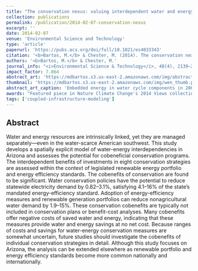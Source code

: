 ```yaml
---
title: "The conservation nexus: valuing interdependent water and energy savings in Arizona"
collection: publications
permalink: /publication/2014-02-07-conservation-nexus
excerpt: ''
date: 2014-02-07
venue: 'Environmental Science and Technology'
type: 'article'
paperurl: 'https://pubs.acs.org/doi/full/10.1021/es4033343'
citation: '<b>Bartos, M.</b> & Chester, M. (2014). The conservation nexus: valuing interdependent water and energy savings in Arizona. <i>Environmental Science & Technology</i>, 48(4), 2139–2149. doi:10.1021/es4033343'
authors: '<b>Bartos, M.</b> & Chester, M.'
journal_info: "<i>Environmental Science & Technology</i>, 48(4), 2139–2149, (2014)"
impact_factor: 7.864
abstract_art: 'https://mdbartos.s3.us-east-2.amazonaws.com/img/abstract_art_1.png'
thumbnail: 'https://mdbartos.s3.us-east-2.amazonaws.com/img/wen_thumb.png'
abstract_art_caption: 'Embedded energy in water cycle components in 2008. Top: Embedded energy (noncumulative) in each county for the four major water life-cycle stages. Bottom: Cumulative embedded energy in each life-cycle component.'
awards: "Featured piece in Nature Climate Change's 2014 Views collection, Water-energy Nexus: Assessing Integrated Systems"
tags: ['coupled-infrastructure-modeling']
---
```


## Abstract

Water and energy resources are intrinsically linked, yet they are managed separately—even in the water-scarce American southwest. This study develops a spatially explicit model of water-energy interdependencies in Arizona and assesses the potential for cobeneficial conservation programs. The interdependent benefits of investments in eight conservation strategies are assessed within the context of legislated renewable energy portfolio and energy efficiency standards. The cobenefits of conservation are found to be significant. Water conservation policies have the potential to reduce statewide electricity demand by 0.82–3.1%, satisfying 4.1–16% of the state’s mandated energy-efficiency standard. Adoption of energy-efficiency measures and renewable generation portfolios can reduce nonagricultural water demand by 1.9–15%. These conservation cobenefits are typically not included in conservation plans or benefit-cost analyses. Many cobenefits offer negative costs of saved water and energy, indicating that these measures provide water and energy savings at no net cost. Because ranges of costs and savings for water-energy conservation measures are somewhat uncertain, future studies should investigate the cobenefits of individual conservation strategies in detail. Although this study focuses on Arizona, the analysis can be extended elsewhere as renewable portfolio and energy efficiency standards become more common nationally and internationally.

